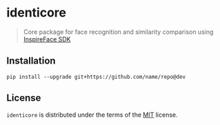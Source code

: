 # identicore
> Core package for face recognition and similarity comparison using [InspireFace SDK](https://github.com/HyperInspire/InspireFace)

## Installation
```shell
pip install --upgrade git+https://github.com/name/repo@dev
```

## License

`identicore` is distributed under the terms of the [MIT](https://spdx.org/licenses/MIT.html) license.
